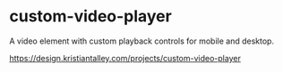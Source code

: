 # custom-video-player

A video element with custom playback controls for mobile and desktop.

https://design.kristiantalley.com/projects/custom-video-player
